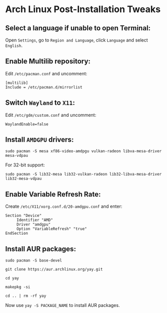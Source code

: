 # Arch Linux Post-Installation Tweaks

## Select a language if unable to open Terminal:
Open ```Settings```, go to ```Region and Language```, click ```Language``` and select ```English```.

## Enable Multilib repository:
Edit ```/etc/pacman.conf``` and uncomment:
```
[multilib]
Include = /etc/pacman.d/mirrorlist
```

## Switch ```Wayland``` to ```X11```:
Edit ```/etc/gdm/custom.conf``` and uncomment:
```
WaylandEnable=false
```

## Install ```AMDGPU``` drivers:
```
sudo pacman -S mesa xf86-video-amdpgu vulkan-radeon libva-mesa-driver mesa-vdpau
```
For 32-bit support:
```
sudo pacman -S lib32-mesa lib32-vulkan-radeon lib32-libva-mesa-driver lib32-mesa-vdpau
```

## Enable Variable Refresh Rate:
Create ```/etc/X11/xorg.conf.d/20-amdgpu.conf``` and enter:
```
Section "Device"
     Identifier "AMD"
     Driver "amdgpu"
     Option "VariableRefresh" "true"
EndSection
```

## Install AUR packages:
```
sudo pacman -S base-devel
```

```
git clone https://aur.archlinux.org/yay.git
```
```
cd yay
```
```
makepkg -si
```
```
cd .. | rm -rf yay
```

Now use ```yay -S PACKAGE_NAME``` to install AUR packages.

